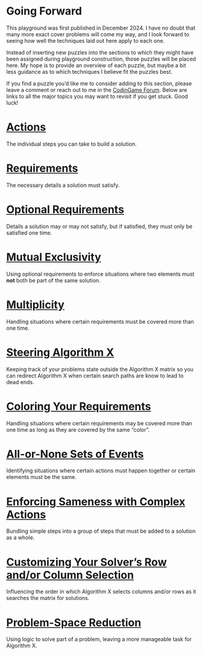 # Going Forward

This playground was first published in December 2024. I have no doubt that many more exact cover problems will come my way, and I look forward to seeing how well the techniques laid out here apply to each one.

Instead of inserting new puzzles into the sections to which they might have been assigned during playground construction, those puzzles will be placed here. My hope is to provide an overview of each puzzle, but maybe a bit less guidance as to which techniques I believe fit the puzzles best.

If you find a puzzle you’d like me to consider adding to this section, please leave a comment or reach out to me in the [CodinGame Forum](https://www.codingame.com/forum). Below are links to all the major topics you may want to revisit if you get stuck. Good luck!

# [Actions](actions)

The individual steps you can take to build a solution.

# [Requirements](requirements)

The necessary details a solution must satisfy.

# [Optional Requirements](generalized-exact-cover-definition)

Details a solution may or may not satisfy, but if satisfied, they must only be satisfied one time.

# [Mutual Exclusivity](mutual-exclusivity)

Using optional requirements to enforce situations where two elements must __not__ both be part of the same solution.

# [Multiplicity](ella-wants-more-lessons)

Handling situations where certain requirements must be covered more than one time.

# [Steering Algorithm X](backseat-driving)

Keeping track of your problems state outside the Algorithm X matrix so you can redirect Algorithm X when certain search paths are know to lead to dead ends.

# [Coloring Your Requirements](what-is-coloring)

Handling situations where certain requirements may be covered more than one time as long as they are covered by the same “color”.

# [All-or-None Sets of Events](all-or-none-sets-of-events)

Identifying situations where certain actions must happen together or certain elements must be the same.

# [Enforcing Sameness with Complex Actions](complex-actions)

Bundling simple steps into a group of steps that must be added to a solution as a whole.

# [Customizing Your Solver’s Row and/or Column Selection](how-does-algorithm-x-work)

Influencing the order in which Algorithm X selects columns and/or rows as it searches the matrix for solutions.

# [Problem-Space Reduction](problem-space-reduction-2)

Using logic to solve part of a problem, leaving a more manageable task for Algorithm X.
